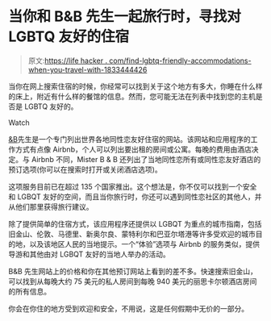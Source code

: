 # 当你和 B&B 先生一起旅行时，寻找对 LGBTQ 友好的住宿

> 原文:[https://life hacker . com/find-lgbtq-friendly-accommodations-when-you-travel-with-1833444426](https://lifehacker.com/find-lgbtq-friendly-accommodations-when-you-travel-with-1833444426)

当你在网上搜索住宿的时候，你经常可以找到关于这个地方有多大，你睡在什么样的床上，附近有什么样的餐馆的信息。然而，您可能无法在列表中找到您的主机是否是 LGBTQ 友好的。

Watch

[&B](https://www.misterbandb.com/)先生是一个专门列出世界各地同性恋友好住宿的网站。该网站和应用程序的工作方式有点像 Airbnb，个人可以列出要出租的房间或公寓。每晚的费用由酒店决定。与 Airbnb 不同，Mister B & B 还列出了当地同性恋所有或同性恋友好酒店的预订选项(你可以在搜索时打开或关闭酒店选项)。

这项服务目前已在超过 135 个国家推出。这个想法是，你不仅可以找到一个安全和 LGBQT 友好的空间，而且当你旅行时，你还可以遇到同性恋社区的其他人，并从他们那里获得旅行建议。

除了提供简单的住宿方式，该应用程序还提供以 LGBQT 为重点的城市指南，包括旧金山、伦敦、马德里、新奥尔良、蒙特利尔和巴亚尔塔港等许多受欢迎的城市目的地，以及该地区人民的当地提示。一个“体验”选项与 Airbnb 的服务类似，提供导游和其他由对 LGBQT 友好的当地人举办的活动。

B&B 先生网站上的价格和你在其他预订网站上看到的差不多。快速搜索旧金山，可以找到从每晚大约 75 美元的私人房间到每晚 940 美元的丽思卡尔顿酒店房间的所有信息。

你会在你住的地方受到欢迎和安全，不用说，这是任何假期中无价的一部分。